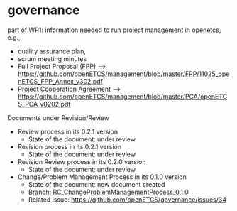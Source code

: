 governance
==========

part of WP1: information needed to run project management in openetcs, e.g., 
* quality assurance plan, 
* scrum meeting minutes
* Full Project Proposal (FPP) --> https://github.com/openETCS/management/blob/master/FPP/11025_openETCS_FPP_Annex_v302.pdf
* Project Cooperation Agreement --> https://github.com/openETCS/management/blob/master/PCA/openETCS_PCA_v0202.pdf

Documents under Revision/Review
* Review process in its 0.2.1 version
	- State of the document: under review		
* Revision process in its 0.2.1 version
 	- State of the document: under review 	 	
* Revision Review process in its 0.2.0 version
   	- State of the document: under review
* Change/Problem Management Process in its 0.1.0 version
	- State of the document: new document created
   	- Branch: RC_ChangeProblemManagementProcess_0.1.0
   	- Related issue: https://github.com/openETCS/governance/issues/34
	

	
 

